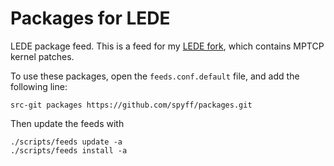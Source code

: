 # Packages for LEDE
LEDE package feed. This is a feed for my [LEDE fork](https://github.com/spyff/lede-mptcp), which contains MPTCP kernel patches.

To use these packages, open the `feeds.conf.default` file, and add the following line:
```
src-git packages https://github.com/spyff/packages.git
```
Then update the feeds with 
```
./scripts/feeds update -a
./scripts/feeds install -a
```
